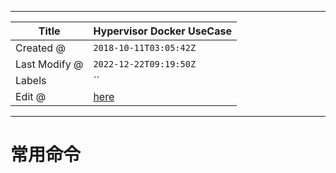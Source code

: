 -----

| Title         | Hypervisor Docker UseCase                           |
| ------------- | --------------------------------------------------- |
| Created @     | `2018-10-11T03:05:42Z`                              |
| Last Modify @ | `2022-12-22T09:19:50Z`                              |
| Labels        | \`\`                                                |
| Edit @        | [here](https://github.com/junxnone/xwiki/issues/46) |

-----

# 常用命令
